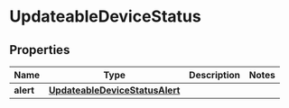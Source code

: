 
# UpdateableDeviceStatus

## Properties
Name | Type | Description | Notes
------------ | ------------- | ------------- | -------------
**alert** | [**UpdateableDeviceStatusAlert**](UpdateableDeviceStatusAlert.md) |  | 



